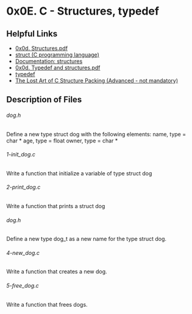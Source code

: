 # 0x0E. C - Structures, typedef

## Helpful Links 

* [0x0d. Structures.pdf](https://s3.amazonaws.com/alx-intranet.hbtn.io/uploads/misc/2021/1/6eb80c79c99f6125450a0dc11b300d46238d1a5a.pdf?X-Amz-Algorithm=AWS4-HMAC-SHA256&X-Amz-Credential=AKIARDDGGGOUSBVO6H7D%2F20230814%2Fus-east-1%2Fs3%2Faws4_request&X-Amz-Date=20230814T233244Z&X-Amz-Expires=86400&X-Amz-SignedHeaders=host&X-Amz-Signature=81ac2f1cfc7cb8045746b38dbfb51d2274372c69b565de6dae0166782f439cf0)
* [struct (C programming language)](https://en.wikipedia.org/wiki/Struct_(C_programming_language))
* [Documentation: structures](https://github.com/alx-tools/Betty/wiki/Documentation:-Data-structures)
* [0x0d. Typedef and structures.pdf](https://s3.amazonaws.com/alx-intranet.hbtn.io/uploads/misc/2021/1/c8ff3e6f7202be7fa489a584e41d005504a07c23.pdf?X-Amz-Algorithm=AWS4-HMAC-SHA256&X-Amz-Credential=AKIARDDGGGOUSBVO6H7D%2F20230814%2Fus-east-1%2Fs3%2Faws4_request&X-Amz-Date=20230814T233539Z&X-Amz-Expires=86400&X-Amz-SignedHeaders=host&X-Amz-Signature=3e5c3f2dd6fe6eaa73148750c10e2bdeb4068766867a346bd3e7b2529564b83c)
* [typedef](https://publications.gbdirect.co.uk//c_book/chapter8/typedef.html)
* [The Lost Art of C Structure Packing (Advanced - not mandatory)](http://www.catb.org/esr/structure-packing/)

## Description of Files

<h6>dog.h</h6>
Define a new type struct dog with the following elements:
name, type = char *
age, type = float
owner, type = char *

<h6>1-init_dog.c</h6>
Write a function that initialize a variable of type struct dog

<h6>2-print_dog.c</h6>
Write a function that prints a struct dog

<h6>dog.h</h6>
Define a new type dog_t as a new name for the type struct dog.

<h6>4-new_dog.c</h6>
Write a function that creates a new dog.

<h6>5-free_dog.c</h6>
Write a function that frees dogs.
